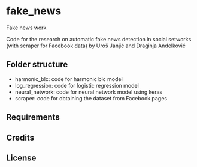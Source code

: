 # fake_news
Fake news work

Code for the research on automatic fake news detection in social setworks (with scraper for Facebook data) by Uroš Janjić and Draginja Anđelković

## Folder structure 
* harmonic_blc: code for harmonic blc model
* log_regression: code for logistic regression model
* neural_network: code for neural network model using keras
* scraper: code for obtaining the dataset from Facebook pages

## Requirements


## Credits


## License

